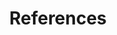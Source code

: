---
title: "References"
type: "categories"
layout: "child"
category_path: ["Algorithm", "References"]
---